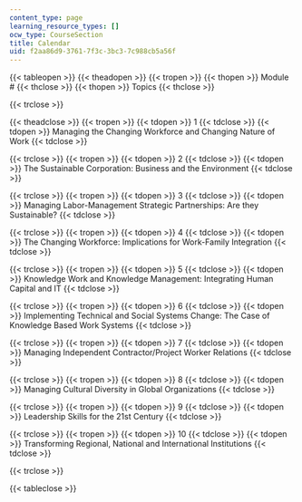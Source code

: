 ```yaml
---
content_type: page
learning_resource_types: []
ocw_type: CourseSection
title: Calendar
uid: f2aa86d9-3761-7f3c-3bc3-7c988cb5a56f
---
```


{{< tableopen >}}
{{< theadopen >}}
{{< tropen >}}
{{< thopen >}}
Module #
{{< thclose >}}
{{< thopen >}}
Topics
{{< thclose >}}

{{< trclose >}}

{{< theadclose >}}
{{< tropen >}}
{{< tdopen >}}
1
{{< tdclose >}}
{{< tdopen >}}
Managing the Changing Workforce and Changing Nature of Work
{{< tdclose >}}

{{< trclose >}}
{{< tropen >}}
{{< tdopen >}}
2
{{< tdclose >}}
{{< tdopen >}}
The Sustainable Corporation: Business and the Environment
{{< tdclose >}}

{{< trclose >}}
{{< tropen >}}
{{< tdopen >}}
3
{{< tdclose >}}
{{< tdopen >}}
Managing Labor-Management Strategic Partnerships: Are they Sustainable?
{{< tdclose >}}

{{< trclose >}}
{{< tropen >}}
{{< tdopen >}}
4
{{< tdclose >}}
{{< tdopen >}}
The Changing Workforce: Implications for Work-Family Integration
{{< tdclose >}}

{{< trclose >}}
{{< tropen >}}
{{< tdopen >}}
5
{{< tdclose >}}
{{< tdopen >}}
Knowledge Work and Knowledge Management: Integrating Human Capital and IT
{{< tdclose >}}

{{< trclose >}}
{{< tropen >}}
{{< tdopen >}}
6
{{< tdclose >}}
{{< tdopen >}}
Implementing Technical and Social Systems Change: The Case of Knowledge Based Work Systems
{{< tdclose >}}

{{< trclose >}}
{{< tropen >}}
{{< tdopen >}}
7
{{< tdclose >}}
{{< tdopen >}}
Managing Independent Contractor/Project Worker Relations
{{< tdclose >}}

{{< trclose >}}
{{< tropen >}}
{{< tdopen >}}
8
{{< tdclose >}}
{{< tdopen >}}
Managing Cultural Diversity in Global Organizations
{{< tdclose >}}

{{< trclose >}}
{{< tropen >}}
{{< tdopen >}}
9
{{< tdclose >}}
{{< tdopen >}}
Leadership Skills for the 21st Century
{{< tdclose >}}

{{< trclose >}}
{{< tropen >}}
{{< tdopen >}}
10
{{< tdclose >}}
{{< tdopen >}}
Transforming Regional, National and International Institutions
{{< tdclose >}}

{{< trclose >}}

{{< tableclose >}}